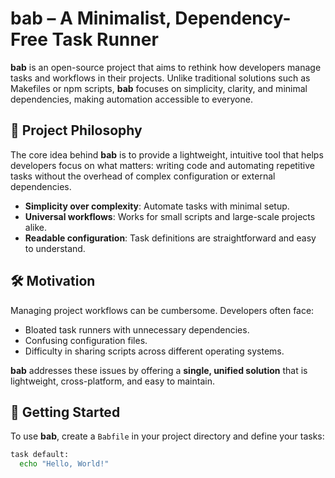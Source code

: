 # bab – A Minimalist, Dependency-Free Task Runner

**bab** is an open-source project that aims to rethink how developers manage tasks and workflows in their projects. Unlike traditional solutions such as Makefiles or npm scripts, **bab** focuses on simplicity, clarity, and minimal dependencies, making automation accessible to everyone.

## 🌱 Project Philosophy

The core idea behind **bab** is to provide a lightweight, intuitive tool that helps developers focus on what matters: writing code and automating repetitive tasks without the overhead of complex configuration or external dependencies. 

- **Simplicity over complexity**: Automate tasks with minimal setup.
- **Universal workflows**: Works for small scripts and large-scale projects alike.
- **Readable configuration**: Task definitions are straightforward and easy to understand.

## 🛠️ Motivation

Managing project workflows can be cumbersome. Developers often face:

- Bloated task runners with unnecessary dependencies.
- Confusing configuration files.
- Difficulty in sharing scripts across different operating systems.

**bab** addresses these issues by offering a **single, unified solution** that is lightweight, cross-platform, and easy to maintain.

## 📖 Getting Started

To use **bab**, create a `Babfile` in your project directory and define your tasks:

```bash
task default:
  echo "Hello, World!"
